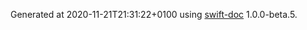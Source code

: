 Generated at 2020-11-21T21:31:22+0100 using [swift-doc](https://github.com/SwiftDocOrg/swift-doc) 1.0.0-beta.5.
